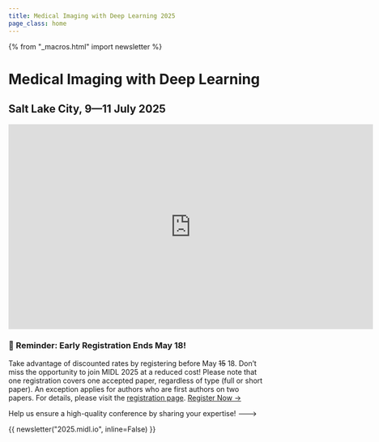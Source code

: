 ```yaml
---
title: Medical Imaging with Deep Learning 2025
page_class: home
---
```

{% from "_macros.html" import newsletter %}

# Medical Imaging with Deep Learning
## Salt Lake City, 9—11 July 2025

<!--<p class="primary-photo centered">
    <img alt="Utah" src="/images/midl-25-arches.jpg">
</p>-->

<div style="text-align: center;">
<iframe width="720" height="405" src="https://www.youtube.com/embed/TcsJES1UgjY?si=7RtXqwoe1je39725" title="MIDL 2025 at SLC" frameborder="0" allow="accelerometer; autoplay; clipboard-write; encrypted-media; gyroscope; picture-in-picture; web-share" referrerpolicy="strict-origin-when-cross-origin" allowfullscreen></iframe>
</div>


### 📢 Reminder: Early Registration Ends May 18!

Take advantage of discounted rates by registering before May <s>15</s> 18. Don’t miss the opportunity to join MIDL 2025 at a reduced cost!
Please note that one registration covers one accepted paper, regardless of type (full or short paper). An exception applies for authors who are first authors on two papers. For details, please visit the [registration page](https://2025.midl.io/registration).
[Register Now →](https://2025.midl.io/registration)

<!--- ### Call for Reviewers and Area Chairs

We are seeking experts in medical imaging, AI, and deep learning to join the review panel and area chair team for MIDL 2025.

**Interested?** Please apply via this [form](https://forms.gle/79BQq68T2dK24Jhf8) 
<!--- by **October 21st, 2024**. --->

Help us ensure a high-quality conference by sharing your expertise!
--->

{{ newsletter("2025.midl.io", inline=False) }}
